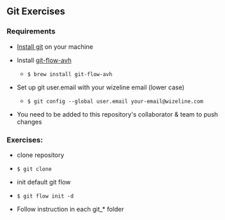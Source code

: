 ## Git Exercises

### Requirements

- [Install git](https://www.atlassian.com/git/tutorials/install-git) on your machine 

- Install [git-flow-avh](https://danielkummer.github.io/git-flow-cheatsheet/)
  - ```$ brew install git-flow-avh```

- Set up git user.email with your wizeline email (lower case)
  - ```$ git config --global user.email your-email@wizeline.com```

- You need to be added to this repository's collaborator & team to push changes


### Exercises:
-  clone repository
  - ```$ git clone ```

-  init default git flow
  - ```$ git flow init -d```


- Follow instruction in each git_* folder

